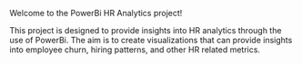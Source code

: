 Welcome to the PowerBi HR Analytics project!

This project is designed to provide insights into HR analytics through the use of PowerBi. The aim is to create visualizations that can provide insights into employee churn, hiring patterns, and other HR related metrics.
